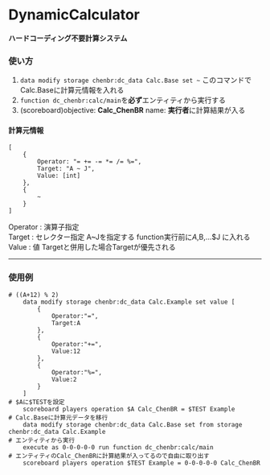 # DynamicCalculator
**ハードコーディング不要計算システム**
### 使い方
1. `data modify storage chenbr:dc_data Calc.Base set ~` このコマンドでCalc.Baseに計算元情報を入れる
2. `function dc_chenbr:calc/main`を**必ず**エンティティから実行する
3. (scoreboard)objective: **Calc_ChenBR** name: **実行者**に計算結果が入る
#### 計算元情報
    [
        {
            Operator: "= += -= *= /= %=",
            Target: "A ~ J",
            Value: [int]
        },
        {
            ~
        }
    ]
Operator   : 演算子指定  
Target     : セレクター指定 A~Jを指定する function実行前に$A,$B,…$J に入れる  
Value      : 値 Targetと併用した場合Targetが優先される
- - -
### 使用例
    # ((A+12) % 2)
        data modify storage chenbr:dc_data Calc.Example set value [
            {
                Operator:"=",
                Target:A
            },
            {
                Operator:"+=",
                Value:12
            },
            {
                Operator:"%=",
                Value:2
            }
        ]
    # $Aに$TESTを設定
        scoreboard players operation $A Calc_ChenBR = $TEST Example
    # Calc.Baseに計算元データを移行
        data modify storage chenbr:dc_data Calc.Base set from storage chenbr:dc_data Calc.Example
    # エンティティから実行
        execute as 0-0-0-0-0 run function dc_chenbr:calc/main
    # エンティティのCalc_ChenBRに計算結果が入ってるので自由に取り出す
        scoreboard players operation $TEST Example = 0-0-0-0-0 Calc_ChenBR
